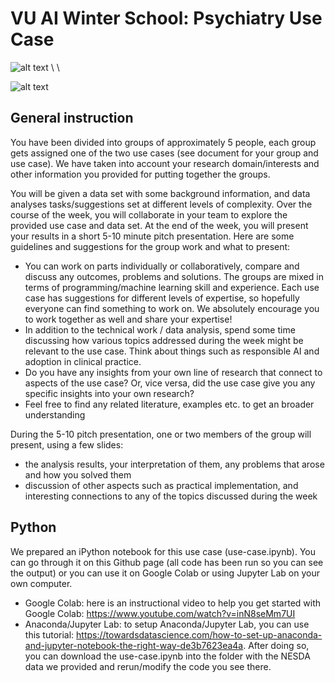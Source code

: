 # VU AI Winter School: Psychiatry Use Case

![alt text](https://psychiatryamsterdam.nl/wp-content/uploads/2023/11/Logo-SIA1.jpg) \ \

![alt text](https://psychiatryamsterdam.nl/wp-content/uploads/2023/10/logo-psychiatry.png)

## General instruction
You have been divided into groups of approximately 5 people, each group gets assigned one of the two use cases (see document for your group and use case). We have taken into account your research domain/interests and other information you provided for putting together the groups.

You will be given a data set with some background information, and data analyses tasks/suggestions set at different levels of complexity. Over the course of the week, you will collaborate in your team to explore the provided use case and data set. At the end of the week, you will present your results in a short 5-10 minute pitch presentation. Here are some guidelines and suggestions for the group work and what to present:

-	You can work on parts individually or collaboratively, compare and discuss any outcomes, problems and solutions. The groups are mixed in terms of programming/machine learning skill and experience. Each use case has suggestions for different levels of expertise, so hopefully everyone can find something to work on. We absolutely encourage you to work together as well and share your expertise!
-	In addition to the technical work / data analysis, spend some time discussing how various topics addressed during the week might be relevant to the use case. Think about things such as responsible AI and adoption in clinical practice.
-	Do you have any insights from your own line of research that connect to aspects of the use case? Or, vice versa, did the use case give you any specific insights into your own research?
-	Feel free to find any related literature, examples etc. to get an broader understanding

During the 5-10 pitch presentation, one or two members of the group will present, using a few slides:
- the analysis results, your interpretation of them, any problems that arose and how you solved them
- discussion of other aspects such as practical implementation, and interesting connections to any of the topics discussed during the week

## Python

We prepared an iPython notebook for this use case (use-case.ipynb). You can go through it on this Github page (all code has been run so you can see the output) or you can use it on Google Colab or using Jupyter Lab on your own computer.

- Google Colab: here is an instructional video to help you get started with Google Colab: https://www.youtube.com/watch?v=inN8seMm7UI
- Anaconda/Jupyter Lab: to setup Anaconda/Jupyter Lab, you can use this tutorial: https://towardsdatascience.com/how-to-set-up-anaconda-and-jupyter-notebook-the-right-way-de3b7623ea4a. After doing so, you can download the use-case.ipynb into the folder with the NESDA data we provided and rerun/modify the code you see there. 
